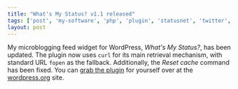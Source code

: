 ```yaml
---
title: "What's My Status? v1.1 released"
tags: ['post', 'my-software', 'php', 'plugin', 'statusnet', 'twitter', 'wordpress']
layout: post
---
```


My microblogging feed widget for WordPress, *What's My Status?*, has
been updated. The plugin now uses `curl` for its main retrieval
mechanism, with standard URL `fopen` as the fallback. Additionally, the
*Reset cache* command has been fixed. You can [grab the
plugin](https://wordpress.org/plugins/whats-my-status/) for
yourself over at the [wordpress.org](https://wordpress.org/) site.
